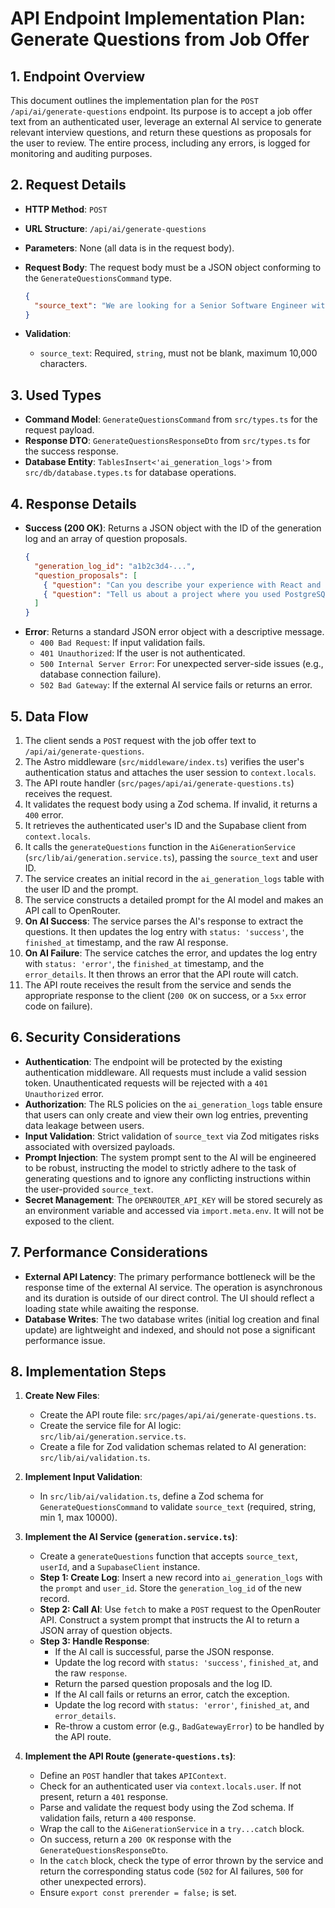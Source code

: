 # API Endpoint Implementation Plan: Generate Questions from Job Offer

## 1. Endpoint Overview
This document outlines the implementation plan for the `POST /api/ai/generate-questions` endpoint. Its purpose is to accept a job offer text from an authenticated user, leverage an external AI service to generate relevant interview questions, and return these questions as proposals for the user to review. The entire process, including any errors, is logged for monitoring and auditing purposes.

## 2. Request Details
-   **HTTP Method**: `POST`
-   **URL Structure**: `/api/ai/generate-questions`
-   **Parameters**: None (all data is in the request body).
-   **Request Body**: The request body must be a JSON object conforming to the `GenerateQuestionsCommand` type.

    ```json
    {
      "source_text": "We are looking for a Senior Software Engineer with experience in React, Node.js, and PostgreSQL..."
    }
    ```
-   **Validation**:
    -   `source_text`: Required, `string`, must not be blank, maximum 10,000 characters.

## 3. Used Types
-   **Command Model**: `GenerateQuestionsCommand` from `src/types.ts` for the request payload.
-   **Response DTO**: `GenerateQuestionsResponseDto` from `src/types.ts` for the success response.
-   **Database Entity**: `TablesInsert<'ai_generation_logs'>` from `src/db/database.types.ts` for database operations.

## 4. Response Details
-   **Success (200 OK)**: Returns a JSON object with the ID of the generation log and an array of question proposals.
    ```json
    {
      "generation_log_id": "a1b2c3d4-...",
      "question_proposals": [
        { "question": "Can you describe your experience with React and Node.js?" },
        { "question": "Tell us about a project where you used PostgreSQL." }
      ]
    }
    ```
-   **Error**: Returns a standard JSON error object with a descriptive message.
    -   `400 Bad Request`: If input validation fails.
    -   `401 Unauthorized`: If the user is not authenticated.
    -   `500 Internal Server Error`: For unexpected server-side issues (e.g., database connection failure).
    -   `502 Bad Gateway`: If the external AI service fails or returns an error.

## 5. Data Flow
1.  The client sends a `POST` request with the job offer text to `/api/ai/generate-questions`.
2.  The Astro middleware (`src/middleware/index.ts`) verifies the user's authentication status and attaches the user session to `context.locals`.
3.  The API route handler (`src/pages/api/ai/generate-questions.ts`) receives the request.
4.  It validates the request body using a Zod schema. If invalid, it returns a `400` error.
5.  It retrieves the authenticated user's ID and the Supabase client from `context.locals`.
6.  It calls the `generateQuestions` function in the `AiGenerationService` (`src/lib/ai/generation.service.ts`), passing the `source_text` and user ID.
7.  The service creates an initial record in the `ai_generation_logs` table with the user ID and the prompt.
8.  The service constructs a detailed prompt for the AI model and makes an API call to OpenRouter.
9.  **On AI Success**: The service parses the AI's response to extract the questions. It then updates the log entry with `status: 'success'`, the `finished_at` timestamp, and the raw AI response.
10. **On AI Failure**: The service catches the error, and updates the log entry with `status: 'error'`, the `finished_at` timestamp, and the `error_details`. It then throws an error that the API route will catch.
11. The API route receives the result from the service and sends the appropriate response to the client (`200 OK` on success, or a `5xx` error code on failure).

## 6. Security Considerations
-   **Authentication**: The endpoint will be protected by the existing authentication middleware. All requests must include a valid session token. Unauthenticated requests will be rejected with a `401 Unauthorized` error.
-   **Authorization**: The RLS policies on the `ai_generation_logs` table ensure that users can only create and view their own log entries, preventing data leakage between users.
-   **Input Validation**: Strict validation of `source_text` via Zod mitigates risks associated with oversized payloads.
-   **Prompt Injection**: The system prompt sent to the AI will be engineered to be robust, instructing the model to strictly adhere to the task of generating questions and to ignore any conflicting instructions within the user-provided `source_text`.
-   **Secret Management**: The `OPENROUTER_API_KEY` will be stored securely as an environment variable and accessed via `import.meta.env`. It will not be exposed to the client.

## 7. Performance Considerations
-   **External API Latency**: The primary performance bottleneck will be the response time of the external AI service. The operation is asynchronous and its duration is outside of our direct control. The UI should reflect a loading state while awaiting the response.
-   **Database Writes**: The two database writes (initial log creation and final update) are lightweight and indexed, and should not pose a significant performance issue.

## 8. Implementation Steps
1. **Create New Files**:
    -   Create the API route file: `src/pages/api/ai/generate-questions.ts`.
    -   Create the service file for AI logic: `src/lib/ai/generation.service.ts`.
    -   Create a file for Zod validation schemas related to AI generation: `src/lib/ai/validation.ts`.

2. **Implement Input Validation**:
    -   In `src/lib/ai/validation.ts`, define a Zod schema for `GenerateQuestionsCommand` to validate `source_text` (required, string, min 1, max 10000).

3. **Implement the AI Service (`generation.service.ts`)**:
    -   Create a `generateQuestions` function that accepts `source_text`, `userId`, and a `SupabaseClient` instance.
    -   **Step 1: Create Log**: Insert a new record into `ai_generation_logs` with the `prompt` and `user_id`. Store the `generation_log_id` of the new record.
    -   **Step 2: Call AI**: Use `fetch` to make a `POST` request to the OpenRouter API. Construct a system prompt that instructs the AI to return a JSON array of question objects.
    -   **Step 3: Handle Response**:
        -   If the AI call is successful, parse the JSON response.
        -   Update the log record with `status: 'success'`, `finished_at`, and the raw `response`.
        -   Return the parsed question proposals and the log ID.
        -   If the AI call fails or returns an error, catch the exception.
        -   Update the log record with `status: 'error'`, `finished_at`, and `error_details`.
        -   Re-throw a custom error (e.g., `BadGatewayError`) to be handled by the API route.

4. **Implement the API Route (`generate-questions.ts`)**:
    -   Define an `POST` handler that takes `APIContext`.
    -   Check for an authenticated user via `context.locals.user`. If not present, return a `401` response.
    -   Parse and validate the request body using the Zod schema. If validation fails, return a `400` response.
    -   Wrap the call to the `AiGenerationService` in a `try...catch` block.
    -   On success, return a `200 OK` response with the `GenerateQuestionsResponseDto`.
    -   In the `catch` block, check the type of error thrown by the service and return the corresponding status code (`502` for AI failures, `500` for other unexpected errors).
    -   Ensure `export const prerender = false;` is set.
